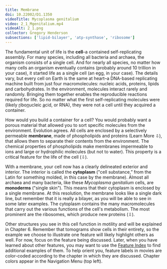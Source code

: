 ```yaml
---
title: Membrane
doi: 10.22002/D1.1350
videoTitle: Mycoplasma genitalium
video: 2_1_Mgenitalium.mp4
videoAlt: 2_1.png
collector: Gregory Henderson
subsections: ['lipid-bilayer', 'atp-synthase', 'ribosome']
---
```


The fundamental unit of life is the **cell**–a contained self-replicating assembly. For many species, including all bacteria and archaea, the organism consists of a single cell. And for nearly all species, no matter how many cells an organism eventually contains (probably around 10 trillion in your case), it started life as a single cell (an egg, in your case). The details vary, but every cell on Earth is the same at heart–a DNA-based replicating machine built from just four macromolecules:  nucleic acids, proteins, lipids and carbohydrates. In the environment, molecules interact rarely and randomly. Bringing them together enables the reproducible reactions required for life. So no matter what the first self-replicating molecules were (likely <u>r</u>ibo<u>n</u>ucleic <u>a</u>cid, or RNA), they were not a cell until they acquired a container.

How would you build a container for a cell? You would probably want a porous material that allowed you to sort specific molecules from the environment. Evolution agrees. All cells are enclosed by a selectively permeable **membrane**, made of phospholipids and proteins (Learn More ⇩), that allows them to separate their contents from the environment. The chemical properties of phospholipids make membranes impermeable to ions and large or hydrophilic molecules (but not to water). This property is a critical feature for the life of the cell (⇩).

With a membrane, your cell now has a clearly delineated exterior and interior. The interior is called the **cytoplasm** ("cell substance,” from the Latin for something molded, in this case by the membrane). Almost all archaea and many bacteria, like these *Mycoplasma genitalium* cells, are **monoderms** ("single skin"). This means that their cytoplasm is enclosed by a single membrane. At this resolution, the membrane looks like a single dark line, but remember that it is really a bilayer, as you will be able to see in some later examples. The cytoplasm contains the many macromolecules that carry out the various functions of the cell's metabolism. The most prominent are the ribosomes, which produce new proteins (⇩).

Other structures you see in this cell function in motility and will be explained in Chapter 6. Remember that tomograms show cells in their entirety, so the example we choose to illustrate one feature will likely highlight others as well. For now, focus on the feature being discussed. Later, when you have learned about other features, you may want to use the [Feature Index](A-feature-index.html) to find additional examples of them. To help orient you, feature labels in movies are color-coded according to the chapter in which they are discussed. Chapter colors appear in the Navigation Menu (top left).

